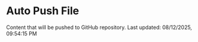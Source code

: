 # Auto Push File

Content that will be pushed to GitHub repository.
Last updated: 08/12/2025, 09:54:15 PM